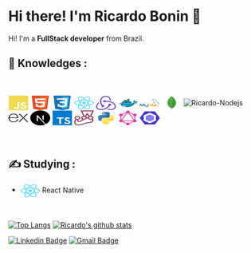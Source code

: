 # Hi there! I'm Ricardo Bonin 👋
 Hi! I'm a **FullStack developer** from Brazil. 

<div>
  <h2>🧠 Knowledges :</h2>
   <br/>
   <br/>
   <img align="center" alt="Ricardo-Js" height="30" width="40" src="https://raw.githubusercontent.com/devicons/devicon/master/icons/javascript/javascript-plain.svg">
   <img align="center" alt="Ricardo-HTML" height="30" width="40" src="https://raw.githubusercontent.com/devicons/devicon/master/icons/html5/html5-original.svg">
   <img align="center" alt="Ricardo-CSS" height="30" width="40" src="https://raw.githubusercontent.com/devicons/devicon/master/icons/css3/css3-original.svg">
   <img align="center" alt="Ricardo-React" height="30" width="40" src="https://raw.githubusercontent.com/devicons/devicon/master/icons/react/react-original.svg">
   <img align="center" alt="Ricardo-Redux" height="30" width="40" src="https://raw.githubusercontent.com/devicons/devicon/master/icons/redux/redux-original.svg">
   <img align="center" alt="Ricardo-Docker" height="30" width="40" src="https://raw.githubusercontent.com/devicons/devicon/master/icons/docker/docker-original.svg">
   <img align="center" alt="Ricardo-Mysql" height="30" width="40" src="https://raw.githubusercontent.com/devicons/devicon/master/icons/mysql/mysql-original-wordmark.svg">
   <img align="center" alt="Ricardo-MongoDB" height="30" width="40" src="https://raw.githubusercontent.com/devicons/devicon/master/icons/mongodb/mongodb-original.svg">
   <img align="center" alt="Ricardo-Nodejs" height="30" width="40" src="https://cdn.jsdelivr.net/gh/devicons/devicon/icons/nodejs/nodejs-original.svg">
   <img align="center" alt="Ricardo-Express" height="30" width="40" src="https://raw.githubusercontent.com/devicons/devicon/master/icons/express/express-original.svg">
   <img align="center" alt="Ricardo-Next" height="30" width="40" src="https://raw.githubusercontent.com/devicons/devicon/master/icons/nextjs/nextjs-original.svg">
   <img align="center" alt="Ricardo-Ts" height="30" width="40" src="https://raw.githubusercontent.com/devicons/devicon/master/icons/typescript/typescript-plain.svg">
   <img align="center" alt="Ricardo-Jest" height="30" width="40" src="https://raw.githubusercontent.com/devicons/devicon/master/icons/jest/jest-plain.svg">
   <img align="center" alt="Ricardo-Python" height="30" width="40" src="https://raw.githubusercontent.com/devicons/devicon/master/icons/python/python-original.svg">
   <img align="center" alt="Ricardo-React" height="30" width="40" src="https://raw.githubusercontent.com/devicons/devicon/master/icons/graphql/graphql-plain.svg">
   <img align="center" alt="Ricardo-EsLint" height="30" width="40" src="https://raw.githubusercontent.com/devicons/devicon/master/icons/eslint/eslint-original.svg">
</div>
<br/>
<br/>

<div>
  <h2>✍️ Studying :</h2>

   - <img align="center" alt="Ricardo-React" height="30" width="40" src="https://raw.githubusercontent.com/devicons/devicon/master/icons/react/react-original.svg"> React Native
</div>
<br/>

[![Top Langs](https://github-readme-stats.vercel.app/api/top-langs/?username=RicardoBonin&layout=donut&theme=radical&bg_color=30,0d0d0d,191919&title_color=fff&text_color=fff&icon_color=79ff97)](https://github.com/RicardoBonin/github-readme-stats)
[![Ricardo's github stats](https://github-readme-stats.vercel.app/api?username=RicardoBonin&show_icons=true&theme=radical&bg_color=30,0d0d0d,191919&title_color=fff&text_color=fff&icon_color=79ff97)](https://github.com/RicardoBonin/github-readme-stats)

[![Linkedin Badge](https://img.shields.io/badge/-LinkedIn-blue?style=flat-square&logo=Linkedin&logoColor=white&link=https://www.linkedin.com/in/ricardo-bonin-dev/)](https://www.linkedin.com/in/ricardo-bonin-dev/) [![Gmail Badge](https://img.shields.io/badge/-Gmail-c14438?style=flat-square&logo=Gmail&logoColor=white&link=ricardo.bonin.rb@gmail.com)](mailto:danielbeckeralves@gmail.com)
